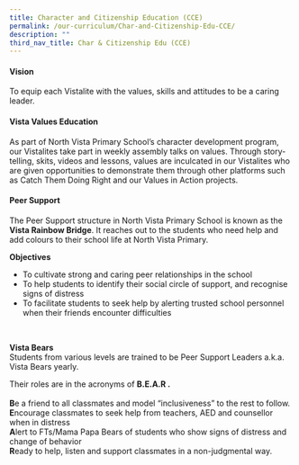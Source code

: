 ```yaml
---
title: Character and Citizenship Education (CCE)
permalink: /our-curriculum/Char-and-Citizenship-Edu-CCE/
description: ""
third_nav_title: Char & Citizenship Edu (CCE)
---
```

#### Vision
To equip each Vistalite with the values, skills and attitudes to be a caring leader.

#### Vista Values Education
As part of North Vista Primary School’s character development program, our Vistalites take part in weekly assembly talks on values. Through story-telling, skits, videos and lessons, values are inculcated in our Vistalites who are given opportunities to demonstrate them through other platforms such as Catch Them Doing Right and our Values in Action projects.

#### Peer Support

The Peer Support structure in North Vista Primary School is known as the **Vista Rainbow Bridge**. It reaches out to the students who need help and add colours to their school life at North Vista Primary.

**Objectives**<br>
* To cultivate strong and caring peer relationships in the school
* To help students to identify their social circle of support, and recognise signs of distress
* To facilitate students to seek help by alerting trusted school personnel when their friends encounter difficulties
<br>

**Vista Bears** <br>
Students from various levels are trained to be Peer Support Leaders a.k.a. Vista Bears yearly.

Their roles are in the acronyms of **B.E.A.R .**<br><br>
**B**e a friend to all classmates and model “inclusiveness” to the rest to follow. <br>
**E**ncourage classmates to seek help from teachers, AED and counsellor when in distress<br>
**A**lert to FTs/Mama Papa Bears of students who show signs of distress and change of behavior<br>    **R**eady to help, listen and support classmates in a non-judgmental way.
